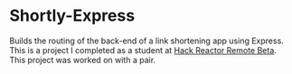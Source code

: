 # Shortly-Express
Builds the routing of the back-end of a link shortening app using Express. This is a project I completed as a student at [Hack Reactor Remote Beta](http://www.hackreactor.com/remote-beta). This project was worked on with a pair.
